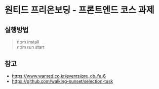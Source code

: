 # 원티드 프리온보딩 - 프론트엔드 코스 과제

## 실행방법

> npm install</br>
> npm run start

## 참고

- https://www.wanted.co.kr/events/pre_ob_fe_6
- https://github.com/walking-sunset/selection-task
